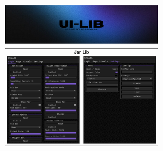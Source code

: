 ![Banner](https://github.com/SeasonalKirito/UI-Hub/blob/main/images/banner.png?raw=true)

<table>
    <tr>
        <td colspan="2" align="center"><strong>Jan Lib</strong></td>
    </tr>
    <tr>
        <td><img src="https://github.com/SeasonalKirito/UI-Hub/blob/main/images/Jan%20Lib/1.png?raw=true" style="width:auto; height:auto;"></td>
        <td><img src="https://github.com/SeasonalKirito/UI-Hub/blob/main/images/Jan%20Lib/2.png?raw=true" style="width:auto; height:auto;"></td>
    </tr>
</table>
